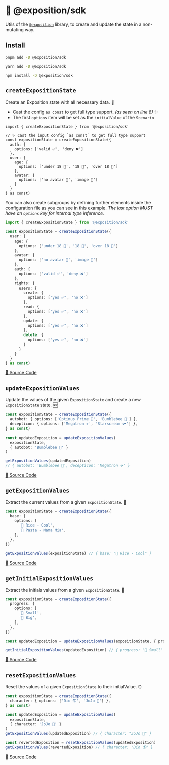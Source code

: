 # 🧰 @exposition/sdk 

<!-- This file will also be automatically included in the main documentation -->
<!-- ../../docs/src/packages/sdk.md -->

Utils of the [`@exposition`](https://h2xd.github.io/exposition/) library,
to create and update the state in a non-mutating way.

## Install

```sh
pnpm add -D @exposition/sdk
```

```sh
yarn add -D @exposition/sdk
```

```sh
npm install -D @exposition/sdk
```

## `createExpositionState`

Create an Exposition state with all necessary data. 🔮

- Cast the config `as const` to get full type support. _(as seen on line 8)_ ✨
- The first `options` item will be set as the `initialValue` of the `Scenario`

```ts{16}
import { createExpositionState } from '@exposition/sdk'

// ✨ Cast the input config `as const` to get full type support
const expositionState = createExpositionState({
  auth: {
    options: ['valid ✅', 'deny ❌']
  },
  user: {
    age: {
      options: ['under 18 🐣', '18 🐓', 'over 18 🦖']
    },
    avatar: {
      options: ['no avatar 💬', 'image 🤳']
    }
  }
} as const)
```

You can also create subgroups by defining further elements inside the configuration file as you can see in this example.
_The last option MUST have an `options` key for internal type inference._

```ts
import { createExpositionState } from '@exposition/sdk'

const expositionState = createExpositionState({
  user: {
    age: {
      options: ['under 18 🐣', '18 🐓', 'over 18 🦖']
    },
    avatar: {
      options: ['no avatar 💬', 'image 🤳']
    },
    auth: {
      options: ['valid ✅', 'deny ❌']
    },
    rights: {
      users: {
        create: {
          options: ['yes ✅', 'no ❌']
        },
        read: {
          options: ['yes ✅', 'no ❌']
        },
        update: {
          options: ['yes ✅', 'no ❌']
        },
        delete: {
          options: ['yes ✅', 'no ❌']
        }
      }
    }
  }
} as const)
```


[🔗 Source Code](https://github.com/h2xd/exposition/blob/main/packages/sdk/src/functions/createExpositionState.ts)

## `updateExpositionValues`

Update the values of the given `ExpositionState` and create a new `ExpositionState` state. 🆕

```ts
const expositionState = createExpositionState({
  autobot: { options: ['Optimus Prime 🚚', 'Bumblebee 🚗'] },
  decepticon: { options: ['Megatron ✈️', 'Starscream 🛩️'] },
} as const)

const updatedExposition = updateExpositionValues(
  expositionState,
  { autobot: 'Bumblebee 🚗' }
)

getExpositionValues(updatedExposition)
// { autobot: 'Bumblebee 🚗', decepticon: 'Megatron ✈️' }
```

[🔗 Source Code](https://github.com/h2xd/exposition/blob/main/packages/sdk/src/functions/updateExpositionValues.ts)

## `getExpositionValues`

Extract the current values from a given `ExpositionState`. 📃

```ts
const expositionState = createExpositionState({
  base: {
    options: [
      '🍚 Rice - Cool',
      '🍝 Pasta - Mama Mia',
    ],
  },
})

getExpositionValues(expositionState) // { base: "🍚 Rice - Cool" }
```

[🔗 Source Code](https://github.com/h2xd/exposition/blob/main/packages/sdk/src/functions/getExpositionValues.ts)

## `getInitialExpositionValues`

Extract the initials values from a given `ExpositionState`. 🦖

```ts
const expositionState = createExpositionState({
  progress: {
    options: [
      '🐛 Small',
      '🦋 Big',
    ],
  },
})

const updatedExposition = updateExpositionValues(expositionState, { progress: '🦋 Big' })

getInitialExpositionValues(updatedExposition) // { progress: "🐛 Small" }
```

[🔗 Source Code](https://github.com/h2xd/exposition/blob/main/packages/sdk/src/functions/getInitialExpositionValues.ts)

## `resetExpositionValues`

Reset the values of a given `ExpositionState` to their initialValue. ⏰

```ts
const expositionState = createExpositionState({
  character: { options: ['Dio 🌎', 'JoJo 🌟'] },
} as const)

const updatedExposition = updateExpositionValues(
  expositionState,
  { character: 'JoJo 🌟' }
)
getExpositionValues(updatedExposition) // { character: "JoJo 🌟" }

const revertedExposition = resetExpositionValues(updatedExposition)
getExpositionValues(revertedExposition) // { character: "Dio 🌎" }
```

[🔗 Source Code](https://github.com/h2xd/exposition/blob/main/packages/sdk/src/functions/resetExpositionValues.ts)
